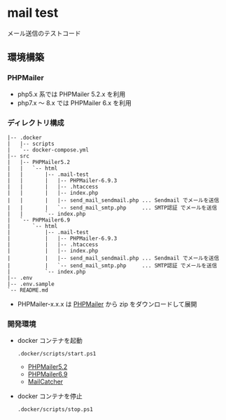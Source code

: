 # mail test

メール送信のテストコード

## 環境構築

### PHPMailer

- php5.x 系では PHPMailer 5.2.x を利用
- php7.x ～ 8.x では PHPMailer 6.x を利用

### ディレクトリ構成

```
|-- .docker
|   |-- scripts
|   `-- docker-compose.yml
|-- src
|   |-- PHPMailer5.2
|   |   `-- html
|   |       |-- .mail-test
|   |       |   |-- PHPMailer-6.9.3
|   |       |   |-- .htaccess
|   |       |   |-- index.php
|   |       |   |-- send_mail_sendmail.php ... Sendmail でメールを送信
|   |       |   `-- send_mail_smtp.php     ... SMTP認証 でメールを送信
|   |       `-- index.php
|   `-- PHPMailer6.9
|       `-- html
|           |-- .mail-test
|           |   |-- PHPMailer-6.9.3
|           |   |-- .htaccess
|           |   |-- index.php
|           |   |-- send_mail_sendmail.php ... Sendmail でメールを送信
|           |   `-- send_mail_smtp.php     ... SMTP認証 でメールを送信
|           `-- index.php
|-- .env
|-- .env.sample
`-- README.md
```
- PHPMailer-x.x.x は [PHPMailer](https://github.com/PHPMailer/PHPMailer) から zip をダウンロードして展開

### 開発環境

- docker コンテナを起動
    ```
    .docker/scripts/start.ps1
    ```
    - [PHPMailer5.2](https://127.0.0.1:10443/)
    - [PHPMailer6.9](https://127.0.0.1:20443/)
    - [MailCatcher](http://127.0.0.1:1080/)

- docker コンテナを停止
    ```
    .docker/scripts/stop.ps1
    ```